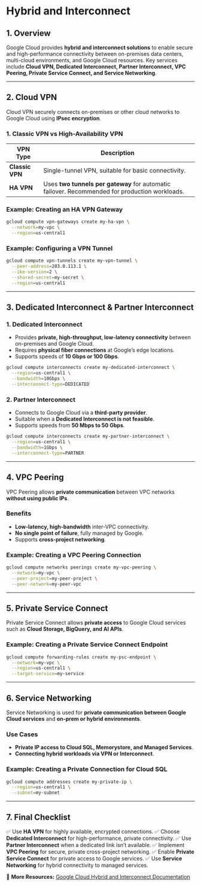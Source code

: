 # Hybrid and Interconnect

## 1. Overview
Google Cloud provides **hybrid and interconnect solutions** to enable secure and high-performance connectivity between on-premises data centers, multi-cloud environments, and Google Cloud resources. Key services include **Cloud VPN, Dedicated Interconnect, Partner Interconnect, VPC Peering, Private Service Connect, and Service Networking**.

---

## 2. Cloud VPN
Cloud VPN securely connects on-premises or other cloud networks to Google Cloud using **IPsec encryption**.

### **1. Classic VPN vs High-Availability VPN**
| **VPN Type**         | **Description** |
|----------------------|----------------|
| **Classic VPN** | Single-tunnel VPN, suitable for basic connectivity. |
| **HA VPN** | Uses **two tunnels per gateway** for automatic failover. Recommended for production workloads. |

### **Example: Creating an HA VPN Gateway**
```sh
gcloud compute vpn-gateways create my-ha-vpn \
  --network=my-vpc \
  --region=us-central1
```

### **Example: Configuring a VPN Tunnel**
```sh
gcloud compute vpn-tunnels create my-vpn-tunnel \
  --peer-address=203.0.113.1 \
  --ike-version=2 \
  --shared-secret=my-secret \
  --region=us-central1
```

---

## 3. Dedicated Interconnect & Partner Interconnect

### **1. Dedicated Interconnect**
- Provides **private, high-throughput, low-latency connectivity** between on-premises and Google Cloud.
- Requires **physical fiber connections** at Google’s edge locations.
- Supports speeds of **10 Gbps or 100 Gbps**.

```sh
gcloud compute interconnects create my-dedicated-interconnect \
  --region=us-central1 \
  --bandwidth=10Gbps \
  --interconnect-type=DEDICATED
```

### **2. Partner Interconnect**
- Connects to Google Cloud via a **third-party provider**.
- Suitable when a **Dedicated Interconnect is not feasible**.
- Supports speeds from **50 Mbps to 50 Gbps**.

```sh
gcloud compute interconnects create my-partner-interconnect \
  --region=us-central1 \
  --bandwidth=1Gbps \
  --interconnect-type=PARTNER
```

---

## 4. VPC Peering
VPC Peering allows **private communication** between VPC networks **without using public IPs**.

### **Benefits**
- **Low-latency, high-bandwidth** inter-VPC connectivity.
- **No single point of failure**, fully managed by Google.
- Supports **cross-project networking**.

### **Example: Creating a VPC Peering Connection**
```sh
gcloud compute networks peerings create my-vpc-peering \
  --network=my-vpc \
  --peer-project=my-peer-project \
  --peer-network=my-peer-vpc
```

---

## 5. Private Service Connect
Private Service Connect allows **private access** to Google Cloud services such as **Cloud Storage, BigQuery, and AI APIs**.

### **Example: Creating a Private Service Connect Endpoint**
```sh
gcloud compute forwarding-rules create my-psc-endpoint \
  --network=my-vpc \
  --region=us-central1 \
  --target-service=my-service
```

---

## 6. Service Networking
Service Networking is used for **private communication between Google Cloud services** and **on-prem or hybrid environments**.

### **Use Cases**
- **Private IP access to Cloud SQL, Memorystore, and Managed Services**.
- **Connecting hybrid workloads via VPN or Interconnect**.

### **Example: Creating a Private Connection for Cloud SQL**
```sh
gcloud compute addresses create my-private-ip \
  --region=us-central1 \
  --subnet=my-subnet
```

---

## 7. Final Checklist
✅ Use **HA VPN** for highly available, encrypted connections.
✅ Choose **Dedicated Interconnect** for high-performance, private connectivity.
✅ Use **Partner Interconnect** when a dedicated link isn’t available.
✅ Implement **VPC Peering** for secure, private cross-project networking.
✅ Enable **Private Service Connect** for private access to Google services.
✅ Use **Service Networking** for hybrid connectivity to managed services.

📌 **More Resources:** [Google Cloud Hybrid and Interconnect Documentation](https://cloud.google.com/hybrid-connectivity/docs/)

